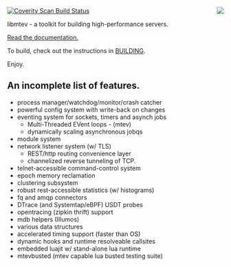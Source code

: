 <img src="https://github.com/circonus-labs/libmtev/blob/master/docs-md/assets/mtev-logo.png?raw=true" align=right>

<a href="https://scan.coverity.com/projects/circonus-labs-libmtev">
  <img alt="Coverity Scan Build Status"
       src="https://scan.coverity.com/projects/10772/badge.svg"/>
</a>


libmtev - a toolkit for building high-performance servers.

[Read the documentation.](http://circonus-labs.github.io/libmtev/)

To build, check out the instructions in [BUILDING](./BUILDING.md).

Enjoy.

## An incomplete list of features.

  * process manager/watchdog/monitor/crash catcher
  * powerful config system with write-back on changes
  * eventing system for sockets, timers and asynch jobs
    * Multi-Threaded EVent loops - (mtev)
    * dynamically scaling asynchronous jobqs
  * module system
  * network listener system (w/ TLS)
    * REST/http routing convenience layer
    * channelized reverse tunneling of TCP.
  * telnet-accessible command-control system
  * epoch memory reclamation
  * clustering subsystem
  * robust rest-accessible statistics (w/ histograms)
  * fq and amqp connectors
  * DTrace (and Systemtap/eBPF) USDT probes
  * opentracing (zipkin thrift) support
  * mdb helpers (Illumos)
  * various data structures
  * accelerated timing support (faster than OS)
  * dynamic hooks and runtime resolveable callsites
  * embedded luajit w/ stand-alone lua runtime
  * mtevbusted (mtev capable lua busted testing suite)
